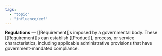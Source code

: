 ```yaml
---
tags:
  - "topic"
  - "influence/eef"
---
```

**Regulations** — [[Requirement]]s imposed by a governmental body. These [[Requirement]]s can establish [[Product]], process, or service characteristics, including applicable administrative provisions that have government-mandated compliance.